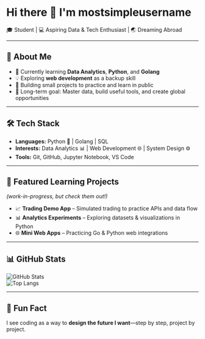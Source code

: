 # Hi there 👋 I'm mostsimpleusername  

🎓 Student | 💻 Aspiring Data & Tech Enthusiast | 🌏 Dreaming Abroad  

---

## 🚀 About Me
- 🌱 Currently learning **Data Analytics**, **Python**, and **Golang**  
- 💡 Exploring **web development** as a backup skill  
- 🔭 Building small projects to practice and learn in public  
- 🎯 Long-term goal: Master data, build useful tools, and create global opportunities  

---

## 🛠️ Tech Stack
- **Languages:** Python 🐍 | Golang | SQL  
- **Interests:** Data Analytics 📊 | Web Development 🌐 | System Design ⚙️  
- **Tools:** Git, GitHub, Jupyter Notebook, VS Code  

---

## 📂 Featured Learning Projects
*(work-in-progress, but check them out!)*  
- 📈 **Trading Demo App** – Simulated trading to practice APIs and data flow  
- 📊 **Analytics Experiments** – Exploring datasets & visualizations in Python  
- 🌐 **Mini Web Apps** – Practicing Go & Python web integrations  

---

## 📊 GitHub Stats
![GitHub Stats](https://github-readme-stats.vercel.app/api?username=mostsimpleusername&show_icons=true&theme=tokyonight)  
![Top Langs](https://github-readme-stats.vercel.app/api/top-langs/?username=mostsimpleusername&layout=compact&theme=tokyonight)  

---

## 🌟 Fun Fact
I see coding as a way to **design the future I want**—step by step, project by project.  
